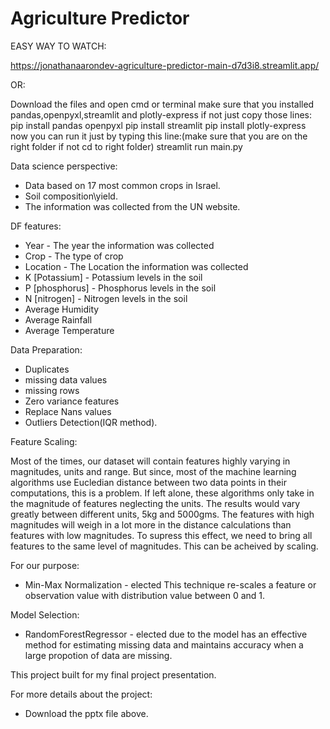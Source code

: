 # Agriculture Predictor
EASY WAY TO WATCH:

https://jonathanaarondev-agriculture-predictor-main-d7d3i8.streamlit.app/

OR:

Download the files and open cmd or terminal make sure that you installed pandas,openpyxl,streamlit and plotly-express if not just copy those lines: pip install pandas openpyxl pip install streamlit pip install plotly-express now you can run it just by typing this line:(make sure that you are on the right folder if not cd to right folder) streamlit run main.py

Data science perspective:

- Data based on 17 most common crops in Israel.
- Soil composition\yield.
- The information was collected from the UN website.

DF features:

- Year - The year the information was collected
- Crop - The type of crop
- Location - The Location the information was collected
- K [Potassium] - Potassium levels in the soil
- P [phosphorus] - Phosphorus levels in the soil
- N [nitrogen] - Nitrogen levels in the soil
- Average Humidity
- Average Rainfall
- Average Temperature

Data Preparation:

 - Duplicates
 - missing data values
 - missing rows
 - Zero variance features
 - Replace Nans values
 - Outliers Detection(IQR method).

Feature Scaling:

Most of the times, our dataset will contain features highly varying in magnitudes, units and range. But since, most of the machine learning algorithms use Eucledian distance between two data points in their computations, this is a problem.
If left alone, these algorithms only take in the magnitude of features neglecting the units. The results would vary greatly between different units, 5kg and 5000gms. The features with high magnitudes will weigh in a lot more in the distance calculations than features with low magnitudes.
To supress this effect, we need to bring all features to the same level of magnitudes. This can be acheived by scaling.

For our purpose:
- Min-Max Normalization - elected This technique re-scales a feature or observation value with distribution value between 0 and 1.

Model Selection:

- RandomForestRegressor - elected due to the model has an effective method for estimating missing data and maintains accuracy when a large propotion of data are missing. 

This project built for my final project presentation.


For more details about the project:

- Download the pptx file above.

